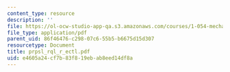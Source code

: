 ```yaml
---
content_type: resource
description: ''
file: https://ol-ocw-studio-app-qa.s3.amazonaws.com/courses/1-054-mechanics-and-design-of-concrete-structures-spring-2004/e4605a24cf7b83f819ebab8eed14df8a_prpsl_rql_r_ectl.pdf
file_type: application/pdf
parent_uid: 86f46476-c298-07c6-55b5-b6675d15d307
resourcetype: Document
title: prpsl_rql_r_ectl.pdf
uid: e4605a24-cf7b-83f8-19eb-ab8eed14df8a
---
```

